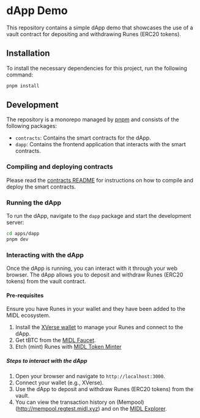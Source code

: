 # dApp Demo

This repository contains a simple dApp demo that showcases the use of a vault contract for depositing and withdrawing Runes (ERC20 tokens).

## Installation

To install the necessary dependencies for this project, run the following command:

```bash
pnpm install
```

## Development

The repository is a monorepo managed by [pnpm](https://pnpm.io/) and consists of the following packages:

- `contracts`: Contains the smart contracts for the dApp.
- `dapp`: Contains the frontend application that interacts with the smart contracts.

### Compiling and deploying contracts

Please read the [contracts README](packages/contracts/README.md) for instructions on how to compile and deploy the smart contracts.

### Running the dApp

To run the dApp, navigate to the `dapp` package and start the development server:

```bash
cd apps/dapp
pnpm dev
```

### Interacting with the dApp

Once the dApp is running, you can interact with it through your web browser. The dApp allows you to deposit and withdraw Runes (ERC20 tokens) from the vault contract.

#### Pre-requisites

Ensure you have Runes in your wallet and they have been added to the MIDL ecosystem.

1. Install the [XVerse wallet](https://xverse.app/) to manage your Runes and connect to the dApp.
2. Get tBTC from the [MIDL Faucet](https://faucet.regtest.midl.xyz/).
3. Etch (mint) Runes with [MIDL Token Minter](https://runes.midl.xyz/)

##### Steps to interact with the dApp

1. Open your browser and navigate to `http://localhost:3000`.
2. Connect your wallet (e.g., XVerse).
3. Use the dApp to deposit and withdraw Runes (ERC20 tokens) from the vault.
4. You can view the transaction history on (Mempool)(http://mempool.regtest.midl.xyz) and on the [MIDL Explorer](https://blockscout.regtest.midl.xyz/).

